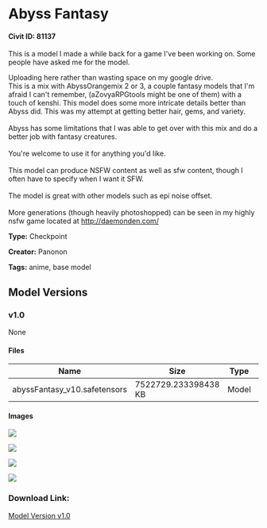 # Abyss Fantasy

#### Civit ID: 81137

<p>This is a model I made a while back for a game I've been working on. Some people have asked me for the model. </p><p>Uploading here rather than wasting space on my google drive. <br />This is a mix with AbyssOrangemix 2 or 3, a couple fantasy models that I'm afraid I can't remember, (aZovyaRPGtools might be one of them) with a touch of kenshi. This model does some more intricate details better than Abyss did. This was my attempt at getting better hair, gems, and variety. <br /><br />Abyss has some limitations that I was able to get over with this mix and do a better job with fantasy creatures. <br /><br />You're welcome to use it for anything you'd like.<br /><br />This model can produce NSFW content as well as sfw content, though I often have to specify when I want it SFW.<br /><br />The model is great with other models such as epi noise offset.<br /><br />More generations (though heavily photoshopped) can be seen in my highly nsfw game located at <a target="_blank" rel="ugc" href="http://daemonden.com/">http://daemonden.com/</a></p>

**Type:** Checkpoint

**Creator:** Panonon

**Tags:** anime, base model

## Model Versions

### v1.0

None

#### Files

| Name | Size | Type | Format | Download Url | AutoV1 | AutoV2 | SHA256 | CRC32 | BLAKE3 |
| --- | --- | --- | --- | --- | --- | --- | --- | --- | --- |
| abyssFantasy_v10.safetensors | 7522729.233398438 KB | Model | SafeTensor | https://civitai.com/api/download/models/86065 | A65F198F | D6B50B4B42 | D6B50B4B42F07B24FF95B50867BA4A718D8E08C98952AF7C6DCDB8A7492DC12A | C9BE8A0C | B1A7ABD041DDB66E9950E08F3C9BB09616A4E0C4B37CB450F85658857058DAAD |

#### Images

<p><img src="https://image.civitai.com/xG1nkqKTMzGDvpLrqFT7WA/8abdd9cd-33c4-4350-a4ba-01cbb75b532f/width=450/977714.jpeg" /></p>

<p><img src="https://image.civitai.com/xG1nkqKTMzGDvpLrqFT7WA/32d91930-4aca-4aca-9d87-74c98991483a/width=450/977713.jpeg" /></p>

<p><img src="https://image.civitai.com/xG1nkqKTMzGDvpLrqFT7WA/d6c0d944-a140-4675-ae67-ee77ee79f406/width=450/977793.jpeg" /></p>

<p><img src="https://image.civitai.com/xG1nkqKTMzGDvpLrqFT7WA/e75d4066-fad5-4c70-ae9d-15bd1aff2c41/width=450/977792.jpeg" /></p>

### Download Link:

[Model Version v1.0](https://civitai.com/api/download/models/86065)

